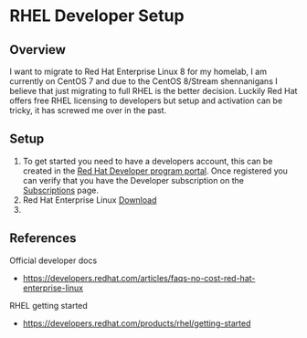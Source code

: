 # RHEL Developer Setup
## Overview
I want to migrate to Red Hat Enterprise Linux 8 for my homelab, I am currently on CentOS 7 and due to the CentOS 8/Stream shennanigans I believe that just migrating to full RHEL is the better decision. Luckily Red Hat offers free RHEL licensing to developers but setup and activation can be tricky, it has screwed me over in the past.

## Setup
1. To get started you need to have a developers account, this can be created in the [Red Hat Developer program portal](https://developers.redhat.com/register). Once registered you can verify that you have the Developer subscription on the [Subscriptions](Hunter@Kimbrough.io) page.
2. Red Hat Enterprise Linux [Download](https://developers.redhat.com/products/rhel/download)
3. 

## References
Official developer docs
* https://developers.redhat.com/articles/faqs-no-cost-red-hat-enterprise-linux

RHEL getting started
* https://developers.redhat.com/products/rhel/getting-started